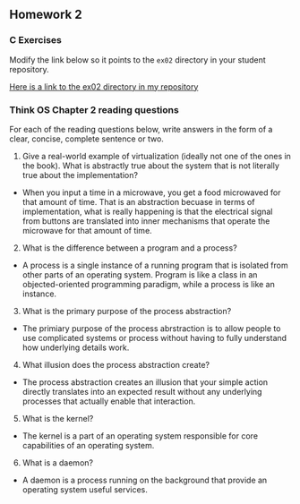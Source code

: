 ## Homework 2

### C Exercises

Modify the link below so it points to the `ex02` directory in your
student repository.

[Here is a link to the ex02 directory in my repository](https://github.com/SungwooPark/ExercisesInC/tree/master/exercises/ex02)

### Think OS Chapter 2 reading questions

For each of the reading questions below, write answers in the form of
a clear, concise, complete sentence or two.

1. Give a real-world example of virtualization (ideally not one of 
the ones in the book).  What is abstractly true about the system that
is not literally true about the implementation?
- When you input a time in a microwave, you get a food microwaved for that amount of time. That is an abstraction becuase in terms of implementation, what is really happening is that the electrical signal from buttons are translated into inner mechanisms that operate the microwave for that amount of time.

2. What is the difference between a program and a process?
- A process is a single instance of a running program that is isolated from other parts of an operating system. Program is like a class in an objected-oriented programming paradigm, while a process is like an instance.

3. What is the primary purpose of the process abstraction? 
- The primiary purpose of the process abrstraction is to allow people to use complicated systems or process without having to fully understand how underlying details work.

4. What illusion does the process abstraction create?
- The process abstraction creates an illusion that your simple action directly translates into an expected result without any underlying processes that actually enable that interaction.

5. What is the kernel?
- The kernel is a part of an operating system responsible for core capabilities of an operating system.

6. What is a daemon?
- A daemon is a process running on the background that provide an operating system useful services.
